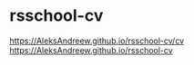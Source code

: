# rsschool-cv
https://AleksAndreew.github.io/rsschool-cv/cv
https://AleksAndreew.github.io/rsschool-cv
